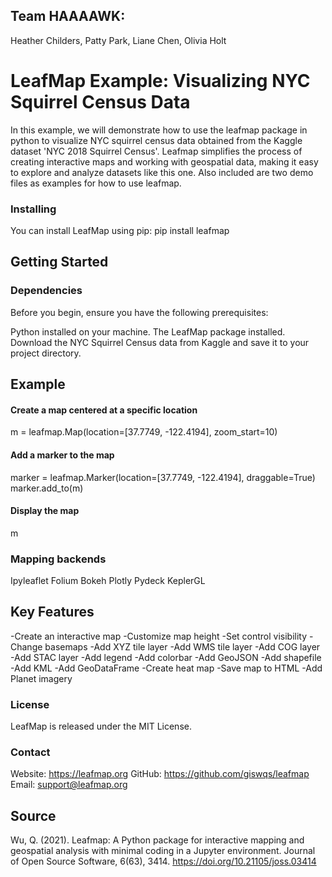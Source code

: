####
## Team HAAAAWK:
Heather Childers, Patty Park, Liane Chen, Olivia Holt


# LeafMap Example: Visualizing NYC Squirrel Census Data
In this example, we will demonstrate how to use the leafmap package in python to visualize NYC squirrel census data obtained from the Kaggle dataset 'NYC 2018 Squirrel Census'. Leafmap simplifies the process of creating interactive maps and working with geospatial data, making it easy to explore and analyze datasets like this one. Also included are two demo files as examples for how to use leafmap.


### Installing
You can install LeafMap using pip:
pip install leafmap


## Getting Started
### Dependencies
Before you begin, ensure you have the following prerequisites:

Python installed on your machine.
The LeafMap package installed.
Download the NYC Squirrel Census data from Kaggle and save it to your project directory.


## Example
#### Create a map centered at a specific location
m = leafmap.Map(location=[37.7749, -122.4194], zoom_start=10)


#### Add a marker to the map
marker = leafmap.Marker(location=[37.7749, -122.4194], draggable=True)
marker.add_to(m)


#### Display the map
m


### Mapping backends
Ipyleaflet
Folium
Bokeh
Plotly
Pydeck
KeplerGL


## Key Features
-Create an interactive map
-Customize map height
-Set control visibility
-Change basemaps
-Add XYZ tile layer
-Add WMS tile layer
-Add COG layer
-Add STAC layer
-Add legend
-Add colorbar
-Add GeoJSON
-Add shapefile
-Add KML
-Add GeoDataFrame
-Create heat map
-Save map to HTML
-Add Planet imagery


### License
LeafMap is released under the MIT License.


### Contact
Website: https://leafmap.org
GitHub: https://github.com/giswqs/leafmap
Email: support@leafmap.org


## Source
Wu, Q. (2021). Leafmap: A Python package for interactive mapping and geospatial analysis with minimal coding in a Jupyter environment. Journal of Open Source Software, 6(63), 3414. https://doi.org/10.21105/joss.03414
